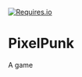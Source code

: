 [![Requires.io](https://img.shields.io/requires/github/stepan-antonyuk/pixelpunk)](https://requires.io/github/stepan-antonyuk/pixelpunk/requirements/)

PixelPunk
=========

A game